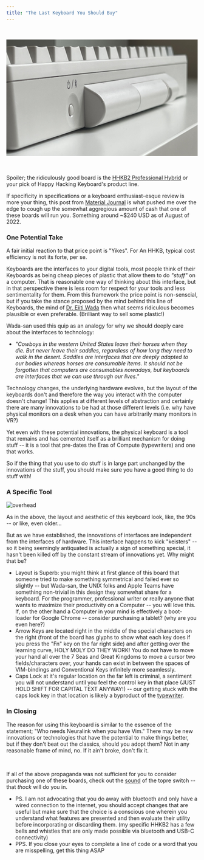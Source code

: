 ```yaml
---
title: "The Last Keyboard You Should Buy"
---
```


​

![side_profile](/assets/images/posts/hhkb2/sideprofile.png)

​

Spoiler; the ridiculously good board is the [HHKB2 Professional Hybrid](https://www.hhkeyboard.com/uk/products/hybrid) or your pick of Happy Hacking Keyboard's product line.

If specificity in specifications or a keyboard enthusiast-esque review is more your thing, this post from [Material Journal](https://materialjournal.com/blog/hhkb-hybrid-review) is what pushed me over the edge to cough up the somewhat aggregious amount of cash that one of these boards will run you. Something around ~$240 USD as of August of 2022.

### One Potential Take

A fair initial reaction to that price point is "Yikes". For An HHKB, typical cost efficiency is not its forte, per se.

Keyboards are the interfaces to your digital tools, most people think of their Keyboards as being cheap pieces of plastic that allow them to do _"stuff"_ on a computer. That is reasonable one way of thinking about this interface, but in that perspective there is less room for respect for your tools and less sentimentality for them. From this framework the price point is non-senscial, but if you take the stance proposed by the mind behind this line of Keyboards, the mind of [Dr. Eiiti Wada](https://www.hhkeyboard.com/uk/history) then what seems ridiculous becomes plausible or even preferable. (Brilliant way to sell some plastic!)

Wada-san used this quip as an analogy for why we should deeply care about the interfaces to technology:

- _"Cowboys in the western United States leave their horses when they die. But never leave their saddles, regardless of how long they need to walk in the desert. Saddles are interfaces that are deeply adapted to our bodies whereas horses are consumable items. It should not be forgotten that computers are consumables nowadays, but keyboards are interfaces that we can use through our lives."_

Technology changes, the underlying hardware evolves, but the layout of the keyboards don't and therefore the way you interact with the computer doesn't change! This applies at different levels of abstraction and certainly there are many innovations to be had at those different levels (i.e. why have physical monitors on a desk when you can have arbitrarily many monitors in VR?)

Yet even with these potential innovations, the physical keyboard is a tool that remains and has cemented itself as a brilliant mechanism for doing stuff -- it is a tool that pre-dates the Eras of Compute (typewriters) and one that works.

So if the thing that you use to do stuff is in large part unchanged by the innovations of the stuff, you should make sure you have a good thing to do stuff with!

### A Specific Tool

![overhead](/assets/images/posts/hhkb2/overhead.png)

As in the above, the layout and aesthetic of this keyboard look, like, the 90s -- or like, even older...

But as we have established, the innovations of interfaces are independent from the interfaces of hardware. This interface happens to kick "keisters" -- so it being seemingly antiquated is actually a sign of something special, it hasn't been killed off by the constant stream of innovations yet. Why might that be?

- Layout is Superb: you might think at first glance of this board that someone tried to make something symmetrical and failed ever so slightly -- but Wada-san, the UNIX folks and Apple Teams have something non-trivial in this design they somewhat share for a keyboard. For the programmer, professional writer or really anyone that wants to maximize their productivity on a Computer -- you will love this. If, on the other hand a Computer in your mind is effectively a boot-loader for Google Chrome -- consider purchasing a tablet? (why are you even here?)
- Arrow Keys are located right in the middle of the special characters on the right (front of the board has glyphs to show what each key does if you press the "Fn" key on the far right side) and after getting over the learning curve, HOLY MOLY DO THEY WORK! You do not have to move your hand all over the 7 Seas and Great Kingdoms to move a cursor two fields/characters over, your hands can exist in between the spaces of VIM-bindings and Conventional Keys infinitely more seamlessly.
- Caps Lock at it's regular location on the far left is criminal, a sentiment you will not understand until you feel the control key in that place (JUST HOLD SHIFT FOR CAPITAL TEXT ANYWAY!) -- our getting stuck with the caps lock key in that location is likely a byproduct of the [typewriter](https://en.wikipedia.org/wiki/Caps_Lock#:~:text=The%20Caps%20Lock%20key%20originated,the%20same%20number%20of%20keys.).

### In Closing

The reason for using this keyboard is similar to the essence of the statement; "Who needs Neuralink when you have Vim." There may be new innovations or technologies that have the potential to make things better, but if they don't beat out the classics, should you adopt them? Not in any reasonable frame of mind, no. If it ain't broke, don't fix it.

​

If all of the above propaganda was not sufficient for you to consider purchasing one of these boards, check out the [sound](https://www.youtube.com/watch?v=1hWTxQqoIuY&ab_channel=TaehaTypes) of the topre switch -- that _thock_ will do you in.

- PS. I am not advocating that you do away with bluetooth and only have a wired connection to the internet, you should accept changes that are useful but make sure that the choice is a conscious one wherein you understand what features are presented and then evaluate their utility before incorporating or discarding them. (my specific HHKB2 has a few bells and whistles that are only made possible via bluetooth and USB-C connectivity)
- PPS. If you close your eyes to complete a line of code or a word that you are misspelling, get this thing ASAP

​
